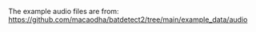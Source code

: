 The example audio files are from: https://github.com/macaodha/batdetect2/tree/main/example_data/audio
